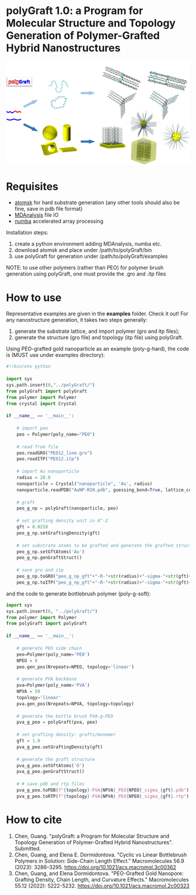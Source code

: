 # polyGraft 1.0: a Program for Molecular Structure and Topology Generation of Polymer-Grafted Hybrid Nanostructures

<img src="polyGraft.jpg" alt="drawing" width="600"/>

# Requisites
- [atomsk](https://atomsk.univ-lille.fr/) for hard substrate generation (any other tools should also be fine, save in pdb file format)
- [MDAnalysis](https://www.mdanalysis.org/) file IO
- [numba](https://numba.pydata.org/) accelerated array processing

Installation steps:
1. create a python environment adding MDAnalysis, numba etc.
2. download atomsk and place under /path/to/polyGraft/bin
3. use polyGraft for generation under /path/to/polyGraft/examples

NOTE: to use other polymers (rather than PEO) for polymer brush generation using polyGraft, one must provide the .gro and .itp files 

# How to use
Representative examples are given in the **examples** folder. Check it out! For any nanostructure generation, it takes two steps generally:
1. generate the substrate lattice, and import polymer (gro and itp files);
2. generate the structure (gro file) and topology (itp file) using polyGraft.

Using PEO-grafted gold nanoparticle as an example (poly-g-hard), the code is (MUST use under examples directory):
```python
#!/bin/env python

import sys
sys.path.insert(0,"../polyGraft/")
from polyGraft import polyGraft
from polymer import Polymer
from crystal import Crystal

if __name__ == '__main__':	

	# import peo
	peo = Polymer(poly_name="PEO")

	# read from file
	peo.readGRO("PEO12_line.gro")
	peo.readITP("PEO12.itp")

	# import Au nanoparticle
	radius = 20.0
	nanoparticle = Crystal("nanoparticle", 'Au', radius)
	nanoparticle.readPDB("AuNP-R20.pdb", guessing_bond=True, lattice_const=4.08)

	# graft
	peo_g_np = polyGraft(nanoparticle, peo)

	# set grafting density unit in A^-2
	gft = 0.0250 
	peo_g_np.setGraftingDensity(gft)

	# set substrate atoms to be grafted and generate the grafted structure
	peo_g_np.setGftAtoms('Au')
	peo_g_np.genGraftStruct()

	# save gro and itp
	peo_g_np.toGRO("peo_g_np_gft"+"-R-"+str(radius)+"-sigma-"+str(gft)+".gro")
	peo_g_np.toITP("peo_g_np_gft"+"-R-"+str(radius)+"-sigma-"+str(gft)+".itp")
```
and the code to generate bottlebrush polymer (poly-g-soft):
```python
import sys
sys.path.insert(0, "../polyGraft/")
from polymer import Polymer
from polyGraft import polyGraft

if __name__ == '__main__':	

	# generate PEO side chain
	peo=Polymer(poly_name='PEO')
	NPEO = 8
	peo.gen_pos(Nrepeats=NPEO, topology='linear')

	# generate PVA backbone
	pva=Polymer(poly_name='PVA')
	NPVA = 50
	topology='linear'
	pva.gen_pos(Nrepeats=NPVA, topology=topology)

	# generate the bottle brush PVA-g-PEO
	pva_g_peo = polyGraft(pva, peo)

	# set grafting density: grafts/monomer
	gft = 1.0
	pva_g_peo.setGraftingDensity(gft)

	# generate the graft structure
	pva_g_peo.setGftAtoms('O')
	pva_g_peo.genGraftStruct()

	# # save pdb and rtp files
	pva_g_peo.toPDB(f"{topology}-PVA{NPVA}_PEO{NPEO}_sigma_{gft}.pdb")
	pva_g_peo.toRTP(f"{topology}-PVA{NPVA}_PEO{NPEO}_sigma_{gft}.rtp")
```

# How to cite
1. Chen, Guang. "polyGraft: a Program for Molecular Structure and Topology Generation of Polymer-Grafted Hybrid Nanostructures". Submitted.
2. Chen, Guang, and Elena E. Dormidontova. "Cyclic vs Linear Bottlebrush Polymers in Solution: Side-Chain Length Effect." Macromolecules 56.9 (2023): 3286–3295. https://doi.org/10.1021/acs.macromol.3c00362
3. Chen, Guang, and Elena Dormidontova. "PEO-Grafted Gold Nanopore: Grafting Density, Chain Length, and Curvature Effects." Macromolecules 55.12 (2022): 5222-5232. https://doi.org/10.1021/acs.macromol.2c00323
